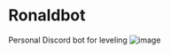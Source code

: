# Ronaldbot

Personal Discord bot for leveling
![image](https://github.com/lkaijie/ronaldbot/assets/94023052/15086946-6ff2-49e0-a126-e025bf3c9208)

